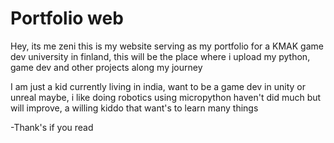 # Portfolio web
 Hey, its me zeni this is my website serving as my portfolio for a KMAK game dev university in finland, this will be the place where i upload my python, game dev and other projects along my journey

I am just a kid currently living in india, want to be a game dev in unity or unreal maybe, i like doing robotics using micropython haven't did much but will improve, a willing kiddo that want's to learn many things

-Thank's if you read
